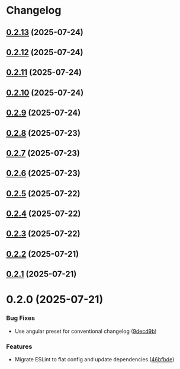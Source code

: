 # Changelog

## [0.2.13](https://github.com/kaidohussar/contentstorage-react/compare/v0.2.12...v0.2.13) (2025-07-24)

## [0.2.12](https://github.com/kaidohussar/contentstorage-react/compare/v0.2.11...v0.2.12) (2025-07-24)

## [0.2.11](https://github.com/kaidohussar/contentstorage-react/compare/v0.2.10...v0.2.11) (2025-07-24)

## [0.2.10](https://github.com/kaidohussar/contentstorage-react/compare/v0.2.9...v0.2.10) (2025-07-24)

## [0.2.9](https://github.com/kaidohussar/contentstorage-react/compare/v0.2.8...v0.2.9) (2025-07-24)

## [0.2.8](https://github.com/kaidohussar/contentstorage-react/compare/v0.2.7...v0.2.8) (2025-07-23)

## [0.2.7](https://github.com/kaidohussar/contentstorage-react/compare/v0.2.6...v0.2.7) (2025-07-23)

## [0.2.6](https://github.com/kaidohussar/contentstorage-react/compare/v0.2.5...v0.2.6) (2025-07-23)

## [0.2.5](https://github.com/kaidohussar/contentstorage-react/compare/v0.2.4...v0.2.5) (2025-07-22)

## [0.2.4](https://github.com/kaidohussar/contentstorage-react/compare/v0.2.2...v0.2.4) (2025-07-22)

## [0.2.3](https://github.com/kaidohussar/contentstorage-react/compare/v0.2.2...v0.2.3) (2025-07-22)

## [0.2.2](https://github.com/kaidohussar/contentstorage-react/compare/v0.2.1...v0.2.2) (2025-07-21)

## [0.2.1](https://github.com/kaidohussar/contentstorage-react/compare/v0.2.0...v0.2.1) (2025-07-21)

# 0.2.0 (2025-07-21)

### Bug Fixes

- Use angular preset for conventional changelog ([9decd9b](https://github.com/kaidohussar/contentstorage-react/commit/9decd9b124e89f0a4a93036e76b2ca42dcf28539))

### Features

- Migrate ESLint to flat config and update dependencies ([46bfbde](https://github.com/kaidohussar/contentstorage-react/commit/46bfbde0c759bc82896b36d454820ab3e749b7eb))

